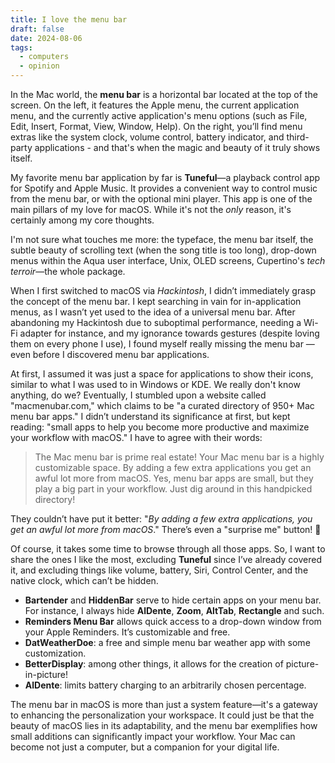 ```yaml
---
title: I love the menu bar
draft: false
date: 2024-08-06
tags:
  - computers
  - opinion
---
```


In the Mac world, the **menu bar** is a horizontal bar located at the top of the screen. On the left, it features the Apple menu, the current application menu, and the currently active application's menu options (such as File, Edit, Insert, Format, View, Window, Help). On the right, you’ll find menu extras like the system clock, volume control, battery indicator, and third-party applications - and that's when the magic and beauty of it truly shows itself.

My favorite menu bar application by far is **Tuneful**—a playback control app for Spotify and Apple Music. It provides a convenient way to control music from the menu bar, or with the optional mini player. This app is one of the main pillars of my love for macOS. While it's not the _only_ reason, it's certainly among my core thoughts.

I'm not sure what touches me more: the typeface, the menu bar itself, the subtle beauty of scrolling text (when the song title is too long), drop-down menus within the Aqua user interface, Unix, OLED screens, Cupertino's _tech terroir_—the whole package.

When I first switched to macOS via _Hackintosh_, I didn’t immediately grasp the concept of the menu bar. I kept searching in vain for in-application menus, as I wasn’t yet used to the idea of a universal menu bar. After abandoning my Hackintosh due to suboptimal performance, needing a Wi-Fi adapter for instance, and my ignorance towards gestures (despite loving them on every phone I use), I found myself really missing the menu bar — even before I discovered menu bar applications.

At first, I assumed it was just a space for applications to show their icons, similar to what I was used to in Windows or KDE. We really don't know anything, do we? Eventually, I stumbled upon a website called "macmenubar.com," which claims to be "a curated directory of 950+ Mac menu bar apps." I didn’t understand its significance at first, but kept reading: "small apps to help you become more productive and maximize your workflow with macOS." I have to agree with their words:

>The Mac menu bar is prime real estate! Your Mac menu bar is a highly customizable space. By adding a few extra applications you get an awful lot more from macOS. Yes, menu bar apps are small, but they play a big part in your workflow. Just dig around in this handpicked directory!

They couldn’t have put it better: "_By adding a few extra applications, you get an awful lot more from macOS_." There’s even a "surprise me" button! 🥹

Of course, it takes some time to browse through all those apps. So, I want to share the ones I like the most, excluding **Tuneful** since I’ve already covered it, and excluding things like volume, battery, Siri, Control Center, and the native clock, which can’t be hidden.

- **Bartender** and **HiddenBar** serve to hide certain apps on your menu bar. For instance, I always hide **AlDente**, **Zoom**, **AltTab**, **Rectangle** and such.
- **Reminders Menu Bar** allows quick access to a drop-down window from your Apple Reminders. It’s customizable and free.
- **DatWeatherDoe**: a free and simple menu bar weather app with some customization.
- **BetterDisplay**: among other things, it allows for the creation of picture-in-picture!
- **AlDente**: limits battery charging to an arbitrarily chosen percentage.

The menu bar in macOS is more than just a system feature—it's a gateway to enhancing the personalization your workspace. It could just be that the beauty of macOS lies in its adaptability, and the menu bar exemplifies how small additions can significantly impact your workflow. Your Mac can become not just a computer, but a companion for your digital life.
